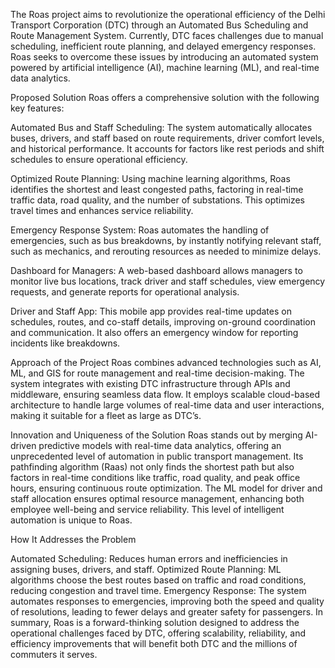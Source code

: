 The Roas project aims to revolutionize the operational efficiency of the Delhi Transport Corporation (DTC) through an Automated Bus Scheduling and Route Management System. Currently, DTC faces challenges due to manual scheduling, inefficient route planning, and delayed emergency responses. Roas seeks to overcome these issues by introducing an automated system powered by artificial intelligence (AI), machine learning (ML), and real-time data analytics.

Proposed Solution
Roas offers a comprehensive solution with the following key features:

Automated Bus and Staff Scheduling: The system automatically allocates buses, drivers, and staff based on route requirements, driver comfort levels, and historical performance. It accounts for factors like rest periods and shift schedules to ensure operational efficiency.

Optimized Route Planning: Using machine learning algorithms, Roas identifies the shortest and least congested paths, factoring in real-time traffic data, road quality, and the number of substations. This optimizes travel times and enhances service reliability.

Emergency Response System: Roas automates the handling of emergencies, such as bus breakdowns, by instantly notifying relevant staff, such as mechanics, and rerouting resources as needed to minimize delays.

Dashboard for Managers: A web-based dashboard allows managers to monitor live bus locations, track driver and staff schedules, view emergency requests, and generate reports for operational analysis.

Driver and Staff App: This mobile app provides real-time updates on schedules, routes, and co-staff details, improving on-ground coordination and communication. It also offers an emergency window for reporting incidents like breakdowns.

Approach of the Project
Roas combines advanced technologies such as AI, ML, and GIS for route management and real-time decision-making. The system integrates with existing DTC infrastructure through APIs and middleware, ensuring seamless data flow. It employs scalable cloud-based architecture to handle large volumes of real-time data and user interactions, making it suitable for a fleet as large as DTC’s.

Innovation and Uniqueness of the Solution
Roas stands out by merging AI-driven predictive models with real-time data analytics, offering an unprecedented level of automation in public transport management. Its pathfinding algorithm (Raas) not only finds the shortest path but also factors in real-time conditions like traffic, road quality, and peak office hours, ensuring continuous route optimization. The ML model for driver and staff allocation ensures optimal resource management, enhancing both employee well-being and service reliability. This level of intelligent automation is unique to Roas.

How It Addresses the Problem

Automated Scheduling: Reduces human errors and inefficiencies in assigning buses, drivers, and staff.
Optimized Route Planning: ML algorithms choose the best routes based on traffic and road conditions, reducing congestion and travel time.
Emergency Response: The system automates responses to emergencies, improving both the speed and quality of resolutions, leading to fewer delays and greater safety for passengers.
In summary, Roas is a forward-thinking solution designed to address the operational challenges faced by DTC, offering scalability, reliability, and efficiency improvements that will benefit both DTC and the millions of commuters it serves.
